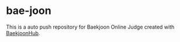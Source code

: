 # bae-joon
This is a auto push repository for Baekjoon Online Judge created with [BaekjoonHub](https://github.com/BaekjoonHub/BaekjoonHub).
